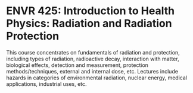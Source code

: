 # ENVR 425: Introduction to Health Physics: Radiation and Radiation Protection

This course concentrates on fundamentals of radiation and protection, including types of radiation, radioactive decay, interaction with matter, biological effects, detection and measurement, protection methods/techniques, external and internal dose, etc. Lectures include hazards in categories of environmental radiation, nuclear energy, medical applications, industrial uses, etc.